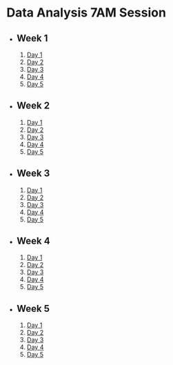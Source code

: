 # Data Analysis 7AM Session

- ## Week 1

   1. [Day 1](https://web.facebook.com/iCodeguru/videos/1021133302279714)
   2. [Day 2](https://www.facebook.com/iCodeguru/videos/2507327502779773)
   3. [Day 3](https://www.facebook.com/watch/live/?ref=watch_permalink&v=896836132173299)
   4. [Day 4](https://www.facebook.com/iCodeguru/videos/905630147536192)
   5. [Day 5](https://www.facebook.com/iCodeguru/videos/1550043255839595)

- ## Week 2

   1. [Day 1](https://www.facebook.com/iCodeguru/videos/7473341079345722)
   2. [Day 2](https://www.facebook.com/iCodeguru/videos/1085362929264578)
   3. [Day 3](https://www.facebook.com/iCodeguru/videos/974793610740099)
   4. [Day 4](https://www.facebook.com/iCodeguru/videos/227069137112948)
   5. [Day 5](https://www.facebook.com/iCodeguru/videos/244762031976720)

- ## Week 3

   1. [Day 1](https://www.facebook.com/iCodeguru/videos/382487504257550)
   2. [Day 2](https://www.facebook.com/iCodeguru/videos/1544866429604720)
   3. [Day 3](https://www.facebook.com/iCodeguru/videos/397974156021701)
   4. [Day 4](https://www.facebook.com/iCodeguru/videos/897143462047670)
   5. [Day 5](https://web.facebook.com/iCodeguru/videos/726222996141126)

- ## Week 4

   1. [Day 1](https://web.facebook.com/iCodeguru/videos/6754014624708761)
   2. [Day 2](https://www.facebook.com/iCodeguru/videos/1504099793489649)
   3. [Day 3](https://www.facebook.com/iCodeguru/videos/698713585721504)
   4. [Day 4](https://www.facebook.com/iCodeguru/videos/1407485616520706)
   5. [Day 5](https://www.facebook.com/iCodeguru/videos/293576270371840)

- ## Week 5

   1. [Day 1](https://www.facebook.com/iCodeguru/videos/1043805770038461)
   2. [Day 2](https://www.facebook.com/iCodeguru/videos/416989024014795)
   3. [Day 3](https://www.facebook.com/iCodeguru/videos/376720778300199)
   4. [Day 4](https://www.facebook.com/iCodeguru/videos/914637456999916)
   5. [Day 5](https://www.facebook.com/iCodeguru/videos/326276503091222)

<!-- - ## Week

   1. [Day 1]()
   2. [Day 2]()
   3. [Day 3]()
   4. [Day 4]()
   5. [Day 5]() -->